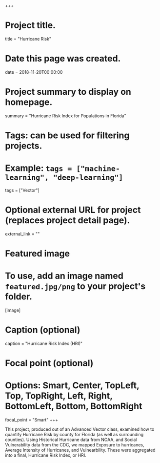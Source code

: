 +++
# Project title.
title = "Hurricane Risk"

# Date this page was created.
date = 2018-11-20T00:00:00

# Project summary to display on homepage.
summary = "Hurricane Risk Index for Populations in Florida"

# Tags: can be used for filtering projects.
# Example: `tags = ["machine-learning", "deep-learning"]`
tags = ["Vector"]

# Optional external URL for project (replaces project detail page).
external_link = ""

# Featured image
# To use, add an image named `featured.jpg/png` to your project's folder. 
[image]
  # Caption (optional)
  caption = "Hurricane Risk Index (HRI)"
  
  # Focal point (optional)
  # Options: Smart, Center, TopLeft, Top, TopRight, Left, Right, BottomLeft, Bottom, BottomRight
  focal_point = "Smart"
+++

This project, produced out of an Advanced Vector class, examined how to quantify Hurricane Risk by county for Florida (as well as surrounding counties). Using Historical Hurricane data from NOAA, and Social Vulnerability data from the CDC, we mapped Exposure to hurricanes, Average Intensity of Hurricanes, and Vulnearbility. These were aggregated into a final, Hurricane Risk Index, or HRI.
